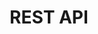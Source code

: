 ﻿---
title: REST API
position_number: 1
parameters:
    -
        name:
        content:
content_markdown: |-
    测试:

    **基地址:http://soeasyex.github.io/**
    {: .info}

left_code_blocks:
    -
        code_block:
        title:
        language:
right_code_blocks:
    -
        code_block:
        title:
        language:
---

